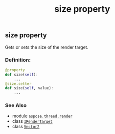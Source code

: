 ﻿---
title: size property
second_title: Aspose.3D for Python via .NET API References
description: 
type: docs
weight: 40
url: /aspose.threed.render/irendertarget/size/
is_root: false
---

## size property


Gets or sets the size of the render target.
### Definition:
```python
@property
def size(self):
    ...
@size.setter
def size(self, value):
    ...
```

### See Also
* module [`aspose.threed.render`](../../)
* class [`IRenderTarget`](/3d/python-net/aspose.threed.render/irendertarget)
* class [`Vector2`](/3d/python-net/aspose.threed.utilities/vector2)
